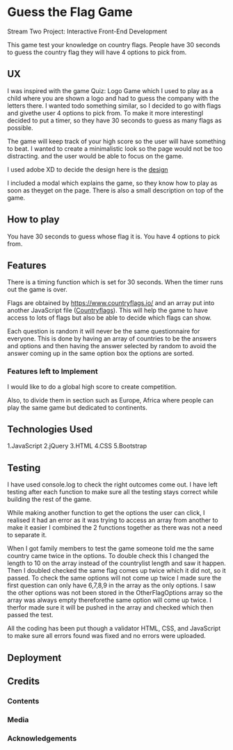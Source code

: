 # Guess the Flag Game
Stream Two Project: Interactive Front-End Development

This game test your knowledge on country flags. People have 30 seconds to guess the country flag they will have 4 options to pick from. 

## UX
I was inspired with the game Quiz: Logo Game which I used to play as a child where you are shown a logo and had to guess the company with the letters there. I wanted todo something similar, so I decided to go with flags and givethe user 4 options to pick from. To make it more interestingI decided to put a timer, so they have 30 seconds to guess as many flags as possible.

The game will keep track of your high score so the user will have something to beat. 
I wanted to create a minimalistic look so the page would not be too distracting. and the user would be able to focus on the game. 

I used adobe XD to decide the design here is the [design](https://github.com/raniamarhoni/GuessTheFlagGame/blob/f2ca1ea5b6c6cf5621ee7e22341138bf28aef229/assets/design/Game.xd)

I included a modal which explains the game, so they know how to play as soon as theyget on the page. There is also a small description on top of the game. 

## How to play
You have 30 seconds to guess whose flag it is. You have 4 options to pick from. 

## Features 
There is a timing function which is set for 30 seconds. When the timer runs out the game is over. 

Flags are obtained by https://www.countryflags.io/ and an array put into another JavaScript file ([Countryflags](https://github.com/raniamarhoni/GuessTheFlagGame/blob/afc44a844d84f94245770742e9acd3d3095fba1e/assets/js/countrylist.js)).
This will help the game to have access to lots of flags but also be able to decide which flags can show. 

Each question is random it will never be the same questionnaire for everyone. This is done by having an array of countries to be the answers and options and then having the answer selected by random to avoid the answer coming up in the same option box the options are sorted. 

### Features left to Implement

I would like to do a global high score to create competition. 

Also, to divide them in section such as Europe, Africa where people can play the same game but dedicated to continents. 

## Technologies Used
1.JavaScript
2.jQuery
3.HTML
4.CSS
5.Bootstrap  
   
## Testing 
I have used console.log to check the right outcomes come out. I have left testing after each function to make sure all the testing stays correct while building the rest of the game. 

While making another function to get the options the user can click, I realised it had an error as it was trying to access an array from another to make it easier I combined the 2 functions together as there was not a need to separate it. 

When I got family members to test the game someone told me the same country came twice in the options. To double check this I changed the length to 10 on the array instead of the countrylist length and saw it happen. Then I doubled checked the same flag comes up twice which it did not, so it passed. To check the same options will not come up twice I made sure the first question can only have 6,7,8,9 in the array as the only options. I saw the other options was not been stored in the OtherFlagOptions array so the array was always empty thereforethe same option will come up twice. I therfor made sure it will be pushed in the array and checked which then passed the test. 

All the coding has been put though a validator HTML, CSS, and JavaScript to make sure all errors found was fixed and no errors were uploaded. 

## Deployment

## Credits 

### Contents

### Media 

### Acknowledgements 
 
